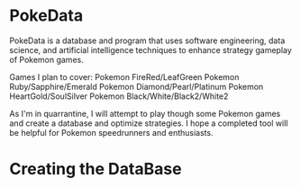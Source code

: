 # PokeData
PokeData is a database and program that uses software engineering, data science, and artificial intelligence techniques to enhance strategy gameplay of Pokemon games. 

Games I plan to cover:
Pokemon FireRed/LeafGreen
Pokemon Ruby/Sapphire/Emerald
Pokemon Diamond/Pearl/Platinum
Pokemon HeartGold/SoulSilver
Pokemon Black/White/Black2/White2

As I'm in quarrantine, I will attempt to play though some Pokemon games and create a database and optimize strategies. I hope a completed tool will be helpful for Pokemon speedrunners and enthusiasts.

# Creating the DataBase
